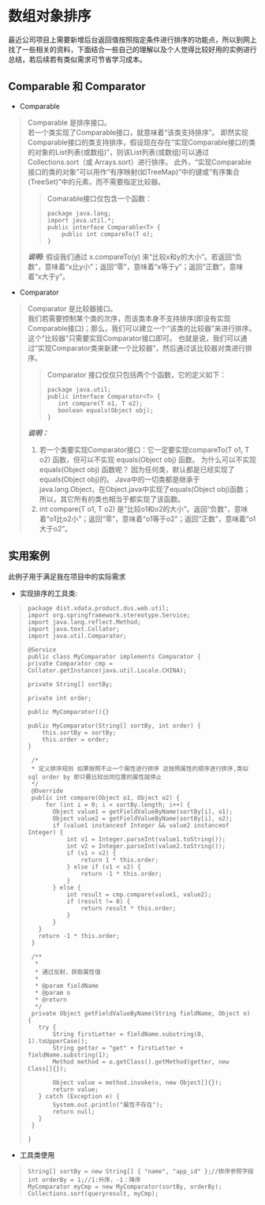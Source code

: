 # 数组对象排序

最近公司项目上需要新增后台返回值按照指定条件进行排序的功能点，所以到网上找了一些相关的资料，下面结合一些自己的理解以及个人觉得比较好用的实例进行总结，若后续若有类似需求可节省学习成本。

## Comparable 和 Comparator

+ Comparable
>  
>   Comparable 是排序接口。  
>   若一个类实现了Comparable接口，就意味着“该类支持排序”。  即然实现Comparable接口的类支持排序，假设现在存在“实现Comparable接口的类的对象的List列表(或数组)”，则该List列表(或数组)可以通过 Collections.sort（或 Arrays.sort）进行排序。
>   此外，“实现Comparable接口的类的对象”可以用作“有序映射(如TreeMap)”中的键或“有序集合(TreeSet)”中的元素，而不需要指定比较器。
>>Comarable接口仅包含一个函数：
>>  
>>     package java.lang; 
>>     import java.util.*; 
>>     public interface Comparable<T> {  
>>         public int compareTo(T o); 
>>     }  
>>  
>___说明:___ 
>假设我们通过 x.compareTo(y) 来“比较x和y的大小”。若返回“负数”，意味着“x比y小”；返回“零”，意味着“x等于y”；返回“正数”，意味着“x大于y”。

+ Comparator
>
>Comparator 是比较器接口。  
>我们若需要控制某个类的次序，而该类本身不支持排序(即没有实现Comparable接口)；那么，我们可以建立一个“该类的比较器”来进行排序。这个“比较器”只需要实现Comparator接口即可。
>也就是说，我们可以通过“实现Comparator类来新建一个比较器”，然后通过该比较器对类进行排序。
>>Comparator 接口仅仅只包括两个个函数，它的定义如下：
>>
>>     package java.util;
>>     public interface Comparator<T> {
>>        int compare(T o1, T o2);
>>        boolean equals(Object obj);
>>     }
>>
>>
>___说明：___
>1.  若一个类要实现Comparator接口：它一定要实现compareTo(T o1, T o2) 函数，但可以不实现 equals(Object obj) 函数。
>为什么可以不实现 equals(Object obj) 函数呢？ 因为任何类，默认都是已经实现了equals(Object obj)的。 Java中的一切类都是继承于java.lang.Object，在Object.java中实现了equals(Object obj)函数；所以，其它所有的类也相当于都实现了该函数。
>2. int compare(T o1, T o2) 是“比较o1和o2的大小”。返回“负数”，意味着“o1比o2小”；返回“零”，意味着“o1等于o2”；返回“正数”，意味着“o1大于o2”。

## 实用案例

此例子用于满足我在项目中的实际需求

+ 实现排序的工具类:
     
>     package dist.xdata.product.dus.web.util;
>     import org.springframework.stereotype.Service;
>     import java.lang.reflect.Method;
>     import java.text.Collator;
>     import java.util.Comparator;
>
>     @Service
>     public class MyComparator implements Comparator {
>     private Comparator cmp = Collator.getInstance(java.util.Locale.CHINA);
>
>     private String[] sortBy;
>
>     private int order;
>
>     public MyComparator(){}
>
>     public MyComparator(String[] sortBy, int order) {
>         this.sortBy = sortBy;
>         this.order = order;
>     }
>
>      /*
>      * 定义排序规则 如果按照不止一个属性进行排序 这按照属性的顺序进行排序,类似sql order by 即只要比较出同位置的属性就停止
>      */
>      @Override
>      public int compare(Object o1, Object o2) {
>          for (int i = 0; i < sortBy.length; i++) {
>            Object value1 = getFieldValueByName(sortBy[i], o1);
>            Object value2 = getFieldValueByName(sortBy[i], o2);
>            if (value1 instanceof Integer && value2 instanceof Integer) {
>                int v1 = Integer.parseInt(value1.toString());
>                int v2 = Integer.parseInt(value2.toString());
>                if (v1 > v2) {
>                    return 1 * this.order;
>                } else if (v1 < v2) {
>                    return -1 * this.order;
>                }
>            } else {
>                int result = cmp.compare(value1, value2);
>                if (result != 0) {
>                    return result * this.order;
>                }
>            }
>        }
>        return -1 * this.order;
>      }
>
>      /**
>       *
>       * 通过反射，获取属性值
>       *
>       * @param fieldName
>       * @param o
>       * @return
>       */
>      private Object getFieldValueByName(String fieldName, Object o) {
>        try {
>            String firstLetter = fieldName.substring(0, 1).toUpperCase();
>            String getter = "get" + firstLetter + fieldName.substring(1);
>            Method method = o.getClass().getMethod(getter, new Class[]{});
>
>            Object value = method.invoke(o, new Object[]{});
>            return value;
>        } catch (Exception e) {
>            System.out.println("属性不存在");
>            return null;
>        }
>      }
>
>     }

+ 工具类使用

>     String[] sortBy = new String[] { "name", "app_id" };//排序参照字段
>     int orderBy = 1;//1:升序，-1：降序
>     MyComparator myCmp = new MyComparator(sortBy, orderBy);
>     Collections.sort(queryresult, myCmp);

